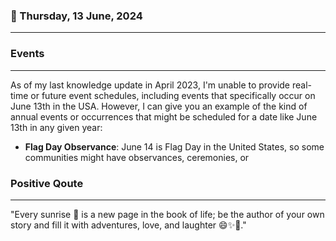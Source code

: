### 📅 Thursday, 13 June, 2024
------
### Events
------
As of my last knowledge update in April 2023, I'm unable to provide real-time or future event schedules, including events that specifically occur on June 13th in the USA. However, I can give you an example of the kind of annual events or occurrences that might be scheduled for a date like June 13th in any given year:

- **Flag Day Observance**: June 14 is Flag Day in the United States, so some communities might have observances, ceremonies, or
### Positive Qoute
------
"Every sunrise 🌅 is a new page in the book of life; be the author of your own story and fill it with adventures, love, and laughter 😄✨📖."
